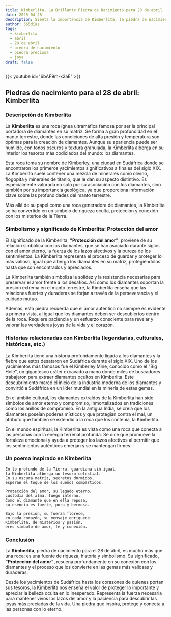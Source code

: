 ```yaml
---
title: Kimberlita, La Brillante Piedra de Nacimiento para 28 de abril
date: 2025-04-28
description: Sienta la importancia de Kimberlita, la piedra de nacimiento de 28 de abril que simboliza Protección del amor. Deje que su belleza y significado iluminen su día.
author: 365días
tags:
  - kimberlita
  - abril
  - 28 de abril
  - piedra de nacimiento
  - piedra preciosa
  - joya
draft: false
---
```


{{< youtube id="6bAF9m-x2aE" >}}

## Piedras de nacimiento para el 28 de abril: Kimberlita

### Descripción de Kimberlita

La **Kimberlita** es una roca ígnea ultramáfica famosa por ser la principal portadora de diamantes en su matriz. Se forma a gran profundidad en el manto terrestre, donde las condiciones de alta presión y temperatura son óptimas para la creación de diamantes. Aunque su apariencia puede ser humilde, con tonos oscuros y textura granulada, la Kimberlita alberga en su interior los tesoros más codiciados del mundo: los diamantes.

Esta roca toma su nombre de Kimberley, una ciudad en Sudáfrica donde se encontraron los primeros yacimientos significativos a finales del siglo XIX. La Kimberlita suele contener una mezcla de minerales como olivino, flogopita y minerales de titanio, que le dan su aspecto distintivo. Es especialmente valorada no solo por su asociación con los diamantes, sino también por su importancia geológica, ya que proporciona información clave sobre las profundidades del manto terrestre.

Más allá de su papel como una roca generadora de diamantes, la Kimberlita se ha convertido en un símbolo de riqueza oculta, protección y conexión con los misterios de la Tierra.

### Simbolismo y significado de Kimberlita: Protección del amor

El significado de la Kimberlita, **"Protección del amor"**, proviene de su relación simbólica con los diamantes, que se han asociado durante siglos con el amor eterno, la fuerza de los lazos afectivos y la pureza de los sentimientos. La Kimberlita representa el proceso de guardar y proteger lo más valioso, igual que alberga los diamantes en su matriz, protegiéndolos hasta que son encontrados y apreciados.

La Kimberlita también simboliza la solidez y la resistencia necesarias para preservar el amor frente a los desafíos. Así como los diamantes soportan la presión extrema en el manto terrestre, la Kimberlita enseña que las relaciones fuertes y duraderas se forjan a través de la perseverancia y el cuidado mutuo.

Además, esta piedra recuerda que el amor auténtico no siempre es evidente a primera vista, al igual que los diamantes deben ser descubiertos dentro de la roca. Requiere paciencia y un esfuerzo consciente para revelar y valorar las verdaderas joyas de la vida y el corazón.

### Historias relacionadas con Kimberlita (legendarias, culturales, históricas, etc.)

La Kimberlita tiene una historia profundamente ligada a los diamantes y la fiebre que estos desataron en Sudáfrica durante el siglo XIX. Uno de los yacimientos más famosos fue el Kimberley Mine, conocido como el "Big Hole", un gigantesco cráter excavado a mano donde miles de buscadores trabajaron para extraer diamantes ocultos en Kimberlita. Este descubrimiento marcó el inicio de la industria moderna de los diamantes y convirtió a Sudáfrica en un líder mundial en la minería de estas gemas.

En el ámbito cultural, los diamantes extraídos de la Kimberlita han sido símbolos de amor eterno y compromiso, inmortalizados en tradiciones como los anillos de compromiso. En la antigua India, se creía que los diamantes poseían poderes místicos y que protegían contra el mal, un atributo que también se extendió a la roca que los contenía, la Kimberlita.

En el mundo espiritual, la Kimberlita es vista como una roca que conecta a las personas con la energía terrenal profunda. Se dice que promueve la fortaleza emocional y ayuda a proteger los lazos afectivos al permitir que los sentimientos auténticos emerjan y se mantengan firmes.

### Un poema inspirado en Kimberlita

```
En lo profundo de la Tierra, guardiana sin igual,  
la Kimberlita alberga un tesoro celestial.  
En su oscura matriz, secretos dormidos,  
esperan el toque de los sueños compartidos.  

Protección del amor, su legado eterno,  
custodia del alma, fuego interno.  
Como el diamante que en ella reposa,  
su esencia es fuerte, pura y hermosa.  

Bajo la presión, su fuerza florece,  
en cada corazón, su mensaje enriquece.  
Kimberlita, de misterios y pasión,  
eres símbolo de amor, fe y conexión.  
```

### Conclusión

La **Kimberlita**, piedra de nacimiento para el 28 de abril, es mucho más que una roca: es una fuente de riqueza, historia y simbolismo. Su significado, **"Protección del amor"**, resuena profundamente en su conexión con los diamantes y el proceso que los convierte en las gemas más valiosas y duraderas.

Desde los yacimientos de Sudáfrica hasta los corazones de quienes portan sus tesoros, la Kimberlita nos enseña el valor de proteger lo importante y apreciar la belleza oculta en lo inesperado. Representa la fuerza necesaria para mantener vivos los lazos del amor y la paciencia para descubrir las joyas más preciadas de la vida. Una piedra que inspira, protege y conecta a las personas con lo eterno.